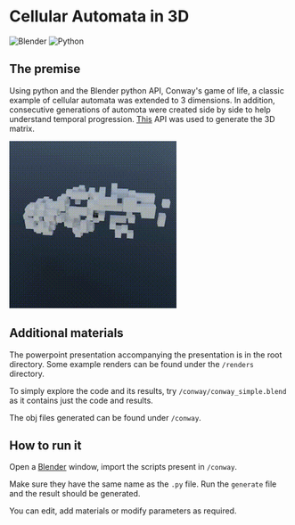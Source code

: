 # Cellular Automata in 3D
![Blender](https://img.shields.io/badge/blender-%23F5792A.svg?style=for-the-badge&logo=blender&logoColor=white)    ![Python](https://img.shields.io/badge/Python-3776AB?style=for-the-badge&logo=python&logoColor=white)
## The premise
Using python and the Blender python API, Conway's game of life, a classic example of cellular automata was extended to 3 dimensions.
In addition, consecutive generations of automota were created side by side to help understand temporal progression.
[This](https://github.com/electricalgorithm/3D-Conways-Game-of-Life) API was used to generate the 3D matrix.

![Turntable render](https://github.com/zahransajid/creativecoding-technovit/blob/main/renders/turntable_1.gif?raw=true)

## Additional materials
The powerpoint presentation accompanying the presentation is in the root directory.
Some example renders can be found under the `/renders` directory.

To simply explore the code and its results, try `/conway/conway_simple.blend` as it contains just the code and results.

The obj files generated can be found under `/conway`.

## How to run it
Open a [Blender](https://blender.org) window, import the scripts present in `/conway`.

Make sure they have the same name as the `.py` file.
Run the `generate` file and the result should be generated.

You can edit, add materials or modify parameters as required.
